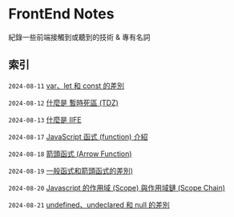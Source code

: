 # FrontEnd Notes

紀錄一些前端接觸到或聽到的技術 & 專有名詞

## 索引

`2024-08-11` [var、let 和 const 的差別](https://github.com/Charmying/FrontEnd-Notes/issues/1)

`2024-08-12` [什麼是 暫時死區 (TDZ)](https://github.com/Charmying/FrontEnd-Notes/issues/2)

`2024-08-13` [什麼是 IIFE](https://github.com/Charmying/FrontEnd-Notes/issues/3)

`2024-08-17` [JavaScript 函式 (function) 介紹](https://github.com/Charmying/FrontEnd-Notes/issues/4)

`2024-08-18` [箭頭函式 (Arrow Function)](https://github.com/Charmying/FrontEnd-Notes/issues/5)

`2024-08-19` [一般函式和箭頭函式的差別)](https://github.com/Charmying/FrontEnd-Notes/issues/6)

`2024-08-20` [Javascript 的作用域 (Scope) 與作用域鏈 (Scope Chain)](https://github.com/Charmying/FrontEnd-Notes/issues/7)

`2024-08-21` [undefined、undeclared 和 null 的差別](https://github.com/Charmying/FrontEnd-Notes/issues/8)
